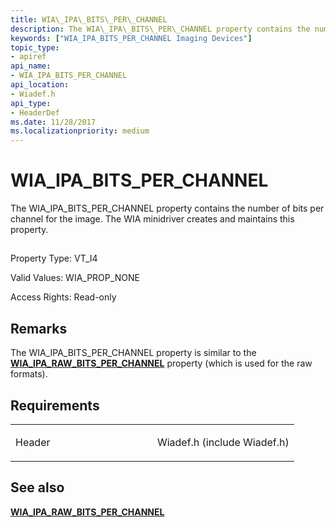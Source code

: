 ```yaml
---
title: WIA\_IPA\_BITS\_PER\_CHANNEL
description: The WIA\_IPA\_BITS\_PER\_CHANNEL property contains the number of bits per channel for the image. The WIA minidriver creates and maintains this property.
keywords: ["WIA_IPA_BITS_PER_CHANNEL Imaging Devices"]
topic_type:
- apiref
api_name:
- WIA_IPA_BITS_PER_CHANNEL
api_location:
- Wiadef.h
api_type:
- HeaderDef
ms.date: 11/28/2017
ms.localizationpriority: medium
---
```


# WIA\_IPA\_BITS\_PER\_CHANNEL


The WIA\_IPA\_BITS\_PER\_CHANNEL property contains the number of bits per channel for the image. The WIA minidriver creates and maintains this property.

## <span id="ddk_wia_ipa_bits_per_channel_si"></span><span id="DDK_WIA_IPA_BITS_PER_CHANNEL_SI"></span>


Property Type: VT\_I4

Valid Values: WIA\_PROP\_NONE

Access Rights: Read-only

Remarks
-------

The WIA\_IPA\_BITS\_PER\_CHANNEL property is similar to the [**WIA\_IPA\_RAW\_BITS\_PER\_CHANNEL**](wia-ipa-raw-bits-per-channel.md) property (which is used for the raw formats).

Requirements
------------

<table>
<colgroup>
<col width="50%" />
<col width="50%" />
</colgroup>
<tbody>
<tr class="odd">
<td><p>Header</p></td>
<td>Wiadef.h (include Wiadef.h)</td>
</tr>
</tbody>
</table>

## See also


[**WIA\_IPA\_RAW\_BITS\_PER\_CHANNEL**](wia-ipa-raw-bits-per-channel.md)

 

 






